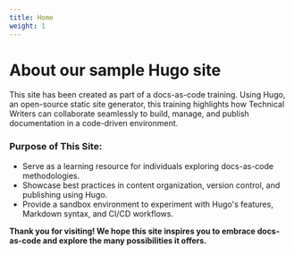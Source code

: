 ```yaml
---
title: Home
weight: 1
---
```


# About our sample Hugo site 
This site has been created as part of a docs-as-code training. Using Hugo, an open-source static site generator, this training highlights how Technical Writers can collaborate seamlessly to build, manage, and publish documentation in a code-driven environment.

### Purpose of This Site:

* Serve as a learning resource for individuals exploring docs-as-code methodologies.
* Showcase best practices in content organization, version control, and publishing using Hugo.
* Provide a sandbox environment to experiment with Hugo's features, Markdown syntax, and CI/CD workflows.

**Thank you for visiting! We hope this site inspires you to embrace docs-as-code and explore the many possibilities it offers.**
